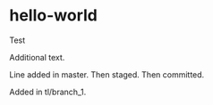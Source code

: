 # hello-world
Test

Additional text.

Line added in master.  Then staged.  Then committed.

Added in tl/branch_1.
